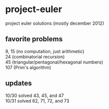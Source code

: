 # project-euler

project euler solutions (mostly december 2012)


## favorite problems

9, 15 (no computation, just arithmetic)  
24 (combinatorial recursion)  
45 (triangular/pentagonal/hexagonal numbers)  
107 (Prim's algorithm)  


## updates
10/30 solved 43, 45, and 47  
10/31 solved 62, 71, 72, and 73
